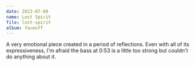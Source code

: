 ```yaml
---
date: 2022-07-08
name: Lost Spirit
file: lost-spirit
album: faceoff
---
```


A very emotional piece created in a period of reflections. Even with all of its expressiveness, I'm afraid the bass at 0:53 is a little too strong but couldn't do anything about it.
